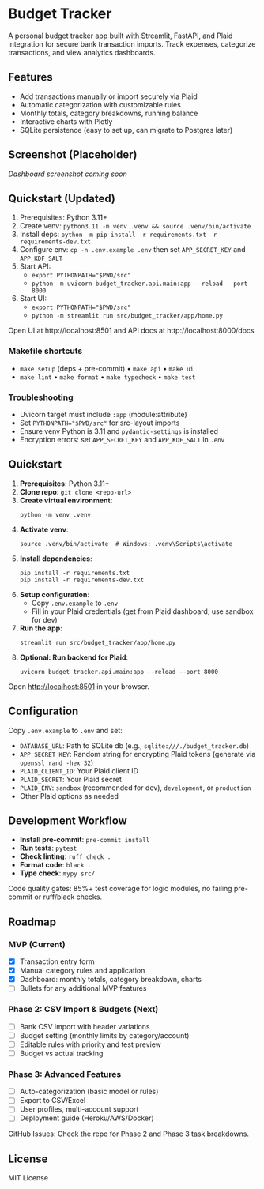 # Budget Tracker

A personal budget tracker app built with Streamlit, FastAPI, and Plaid integration for secure bank transaction imports. Track expenses, categorize transactions, and view analytics dashboards.

## Features

- Add transactions manually or import securely via Plaid
- Automatic categorization with customizable rules
- Monthly totals, category breakdowns, running balance
- Interactive charts with Plotly
- SQLite persistence (easy to set up, can migrate to Postgres later)

## Screenshot (Placeholder)

*Dashboard screenshot coming soon*

## Quickstart (Updated)

1. Prerequisites: Python 3.11+
2. Create venv: `python3.11 -m venv .venv && source .venv/bin/activate`
3. Install deps: `python -m pip install -r requirements.txt -r requirements-dev.txt`
4. Configure env: `cp -n .env.example .env` then set `APP_SECRET_KEY` and `APP_KDF_SALT`
5. Start API:
   - `export PYTHONPATH="$PWD/src"`
   - `python -m uvicorn budget_tracker.api.main:app --reload --port 8000`
6. Start UI:
   - `export PYTHONPATH="$PWD/src"`
   - `python -m streamlit run src/budget_tracker/app/home.py`

Open UI at http://localhost:8501 and API docs at http://localhost:8000/docs

### Makefile shortcuts
- `make setup` (deps + pre-commit)  •  `make api`  •  `make ui`
- `make lint`  •  `make format`  •  `make typecheck`  •  `make test`

### Troubleshooting
- Uvicorn target must include `:app` (module:attribute)
- Set `PYTHONPATH="$PWD/src"` for src-layout imports
- Ensure venv Python is 3.11 and `pydantic-settings` is installed
- Encryption errors: set `APP_SECRET_KEY` and `APP_KDF_SALT` in `.env`

## Quickstart

1. **Prerequisites**: Python 3.11+
2. **Clone repo**: `git clone <repo-url>`
3. **Create virtual environment**:
   ```
   python -m venv .venv
   ```
4. **Activate venv**:
   ```
   source .venv/bin/activate  # Windows: .venv\Scripts\activate
   ```
5. **Install dependencies**:
   ```
   pip install -r requirements.txt
   pip install -r requirements-dev.txt
   ```
6. **Setup configuration**:
   - Copy `.env.example` to `.env`
   - Fill in your Plaid credentials (get from Plaid dashboard, use sandbox for dev)
7. **Run the app**:
   ```
   streamlit run src/budget_tracker/app/home.py
   ```
8. **Optional: Run backend for Plaid**:
   ```
   uvicorn budget_tracker.api.main:app --reload --port 8000
   ```

Open [http://localhost:8501](http://localhost:8501) in your browser.

## Configuration

Copy `.env.example` to `.env` and set:

- `DATABASE_URL`: Path to SQLite db (e.g., `sqlite:///./budget_tracker.db`)
- `APP_SECRET_KEY`: Random string for encrypting Plaid tokens (generate via `openssl rand -hex 32`)
- `PLAID_CLIENT_ID`: Your Plaid client ID
- `PLAID_SECRET`: Your Plaid secret
- `PLAID_ENV`: `sandbox` (recommended for dev), `development`, or `production`
- Other Plaid options as needed

## Development Workflow

- **Install pre-commit**: `pre-commit install`
- **Run tests**: `pytest`
- **Check linting**: `ruff check .`
- **Format code**: `black .`
- **Type check**: `mypy src/`

Code quality gates: 85%+ test coverage for logic modules, no failing pre-commit or ruff/black checks.

## Roadmap

### MVP (Current)
- [x] Transaction entry form
- [x] Manual category rules and application
- [x] Dashboard: monthly totals, category breakdown, charts
- [ ] Bullets for any additional MVP features

### Phase 2: CSV Import & Budgets (Next)
- [ ] Bank CSV import with header variations
- [ ] Budget setting (monthly limits by category/account)
- [ ] Editable rules with priority and test preview
- [ ] Budget vs actual tracking

### Phase 3: Advanced Features
- [ ] Auto-categorization (basic model or rules)
- [ ] Export to CSV/Excel
- [ ] User profiles, multi-account support
- [ ] Deployment guide (Heroku/AWS/Docker)

GitHub Issues: Check the repo for Phase 2 and Phase 3 task breakdowns.

## License

MIT License
